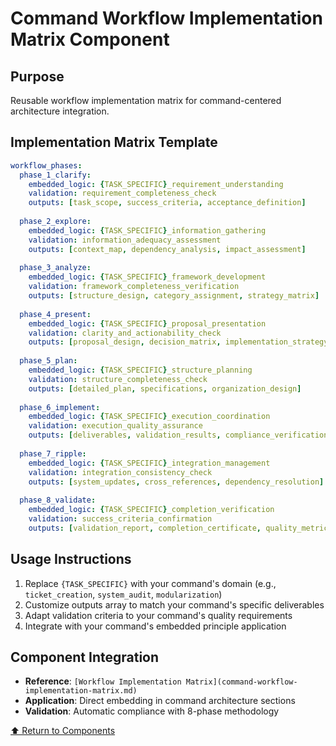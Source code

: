 
# Command Workflow Implementation Matrix Component

## Purpose
Reusable workflow implementation matrix for command-centered architecture integration.

## Implementation Matrix Template
```yaml
workflow_phases:
  phase_1_clarify:
    embedded_logic: {TASK_SPECIFIC}_requirement_understanding
    validation: requirement_completeness_check
    outputs: [task_scope, success_criteria, acceptance_definition]
    
  phase_2_explore:
    embedded_logic: {TASK_SPECIFIC}_information_gathering
    validation: information_adequacy_assessment
    outputs: [context_map, dependency_analysis, impact_assessment]
    
  phase_3_analyze:
    embedded_logic: {TASK_SPECIFIC}_framework_development
    validation: framework_completeness_verification
    outputs: [structure_design, category_assignment, strategy_matrix]
    
  phase_4_present:
    embedded_logic: {TASK_SPECIFIC}_proposal_presentation
    validation: clarity_and_actionability_check
    outputs: [proposal_design, decision_matrix, implementation_strategy]
    
  phase_5_plan:
    embedded_logic: {TASK_SPECIFIC}_structure_planning
    validation: structure_completeness_check
    outputs: [detailed_plan, specifications, organization_design]
    
  phase_6_implement:
    embedded_logic: {TASK_SPECIFIC}_execution_coordination
    validation: execution_quality_assurance
    outputs: [deliverables, validation_results, compliance_verification]
    
  phase_7_ripple:
    embedded_logic: {TASK_SPECIFIC}_integration_management
    validation: integration_consistency_check
    outputs: [system_updates, cross_references, dependency_resolution]
    
  phase_8_validate:
    embedded_logic: {TASK_SPECIFIC}_completion_verification
    validation: success_criteria_confirmation
    outputs: [validation_report, completion_certificate, quality_metrics]
```

## Usage Instructions
1. Replace `{TASK_SPECIFIC}` with your command's domain (e.g., `ticket_creation`, `system_audit`, `modularization`)
2. Customize outputs array to match your command's specific deliverables
3. Adapt validation criteria to your command's quality requirements
4. Integrate with your command's embedded principle application

## Component Integration
- **Reference**: `[Workflow Implementation Matrix](command-workflow-implementation-matrix.md)`
- **Application**: Direct embedding in command architecture sections
- **Validation**: Automatic compliance with 8-phase methodology

[⬆ Return to Components](README.md)
